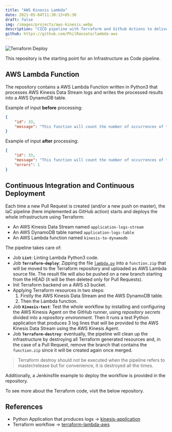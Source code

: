 ```yaml
---
title: "AWS Kinesis Lambda"
date: 2021-05-04T11:30:13+05:30
draft: false
img: /images/projects/aws-kinesis.webp
description: "CICD pipeline with Terraform and Github Actions to deliver a Lambda function on AWS"
github: https://github.com/PhilRanzato/lambda-aws
---
```


![Terraform Deploy](https://github.com/PhilRanzato/lambda-aws/actions/workflows/cicd.yml/badge.svg)

This repository is the starting point for an Infrastructure as Code pipeline.

## AWS Lambda Function

The repository contains a AWS Lambda Function written in Python3 that processes AWS Kinesis Data Stream logs and writes the processed results into a AWS DynamoDB table.

Example of input **before** processing:

```json
{
    "id": 33,
    "message": "This function will count the number of occurrences of the word error."
}
```

Example of input **after** processing:

```json
{
    "id": 33,
    "message": "This function will count the number of occurrences of the word error.",
    "errors": 1
}
```

## Continuous Integration and Continuous Deployment

Each time a new Pull Request is created (and/or a new push on master), the IaC pipeline (here implemented as GitHub action) starts and deploys the whole infrastructure using Terraform:

- An AWS Kinesis Data Stream named `application-logs-stream`
- An AWS DynamoDB table named `application-logs-table`
- An AWS Lambda function named `kinesis-to-dynamodb`

The pipeline takes care of:

- Job **`Lint`**: Linting Lambda Python3 code.
- Job **`Terraform-deploy`**: Zipping the file [`lambda.py`](https://github.com/PhilRanzato/lambda-aws/blob/master/lambda.py) into a `function.zip` that will be moved to the Terraform repository and uploaded as AWS Lambda source file. The result file will also be pushed on a new branch starting from the HEAD (it will be then deleted only for Pull Requests).
- Init Terraform backend on a AWS s3 bucket.
- Applying Terraform resources in two steps:
  1. Firstly the AWS Kinesis Data Stream and the AWS DynamoDB table.
  2. Then the Lambda function.
- Job **`Kinesis-test`**: Test the whole workflow by installing and configuring the AWS Kinesis Agent on the GitHub runner, using *repository secrets* divided into a *repository environment*. Then it runs a test Python application that produces 3 log lines that will be provided to the AWS Kinesis Data Stream using the AWS Kinesis Agent.
- Job **`Terraform-destroy`**: eventually, the pipeline will clean up the infrastructure by destroying all Terraform generated resources and, in the case of a Pull Request, remove the branch that contains the `function.zip` since it will be created again once merged.

> Terraform destroy should not be executed when the pipeline refers to master/release but for convenience, it is destroyed all the times.

Additionally, a Jenkinsfile example to deploy the workflow is provided in the repository.

To see more about the Terraform code, visit the below repository.

## References

- Python Application that produces logs -> [kinesis-application](https://github.com/PhilRanzato/kinesis-application)
- Terraform workflow -> [terraform-lambda-aws](https://github.com/PhilRanzato/terraform-lambda-aws)
